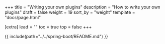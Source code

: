 +++
title = "Writing your own plugins"
description = "How to write your own plugins"
draft = false
weight = 19
sort_by = "weight"
template = "docs/page.html"

[extra]
lead = ""
toc = true
top = false
+++

{{ include(path="../../spring-boot/README.md") }}